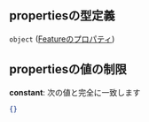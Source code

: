 ## propertiesの型定義

`object` ([Featureのプロパティ](data-properties-駅リスト-items-properties-ボロノイ範囲-properties-featureのプロパティ.md))

## propertiesの値の制限

**constant**: 次の値と完全に一致します

```json
{}
```
